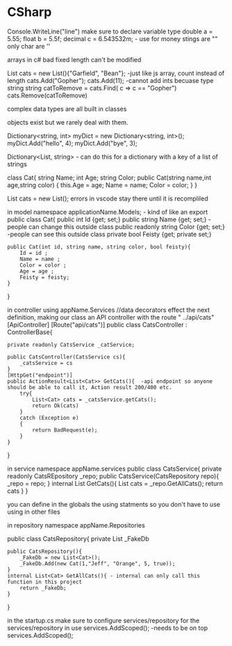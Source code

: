 # CSharp
Console.WriteLine("line")
make sure to declare variable type
double a = 5.55;
float b = 5.5f;
decimal c = 6.543532m;  - use for money
stings are "" only
char are ''

<!-- Array<int> = new Array<int>[3]{1,2,3};  --> arrays in c# bad fixed length can't be modified

List<string> cats = new List<string>(){"Garfield", "Bean"}; -just like js array, count instead of length
cats.Add("Gopher");
cats.Add(11); -cannot add ints becuase type string
string catToRemove = cats.Find( c => c == "Gopher")
cats.Remove(catToRemove)

complex data types are all built in classes

objects exist but we rarely deal with them.

Dictionary<string, int> myDict = new Dictionary<string, int>();
myDict.Add("hello", 4);
myDict.Add("bye", 3);

Dictionary<List<string>, string> - can do this for a dictionary with a key of a list of strings

class Cat{
    string Name;
    int Age;
    string Color;
    public Cat(string name,int age,string color)
    {
        this.Age = age;
        Name = name;
        Color = color;
    }
}

List<Cat> cats = new List<Cat>();
errors in vscode stay there until it is recompliled

in model
namespace applicationName.Models;  - kind of like an export
public class Cat{
    public int Id {get; set;}
    public string Name {get; set;}  -people can change this outside class
    public readonly string Color {get; set;} -people can see this outside class
    private bool Feisty {get; private set;}

    public Cat(int id, string name, string color, bool feisty){
        Id = id ;
        Name = name ; 
        Color = color ; 
        Age = age ;
        Feisty = feisty;
    }
}

in controller
using appName.Services
//data decorators effect the next definition, making our class an API controller with the route " ../api/cats"
[ApiController]
[Route("api/cats")]
public class CatsController : ControllerBase{

    private readonly CatsService _catService;

    public CatsController(CatsService cs){
        _catsService = cs
    }
    [HttpGet("endpoint")]
    public ActionResult<List<Cat>> GetCats(){  -api endpoint so anyone should be able to call it, Action result 200/400 etc.
        try{
            List<Cat> cats = _catsService.getCats();
            return Ok(cats)
        }
        catch (Exception e)
        {
            return BadRequest(e);
        }
    }
}

in service
namespace appName.services
public class CatsService{
    private readonly CatsREpository _repo;
    public CatsService(CatsRepository repo){
        _repo = repo;
    }
    internal List<Cat> GetCats(){
        List<Cat> cats = _repo.GetAllCats();
        return cats
    }
}

you can define in the globals the using statments so you don't have to use using in other files

in repository
namespace appName.Repositories

public class CatsRepository{
    private List<Cat> _FakeDb

    public CatsRepository(){
        _FakeDb = new List<Cat>();
        _FakeDb.Add(new Cat(1,"Jeff", "Orange", 5, true));
    }
    internal List<Cat> GetAllCats(){ - internal can only call this function in this project
        return _FakeDb;
    }  
}


in the startup.cs make sure to configure services/repository for the services/repository in use
services.AddScoped<CatsRepository>();  -needs to be on top
services.AddScoped<CatsService>();